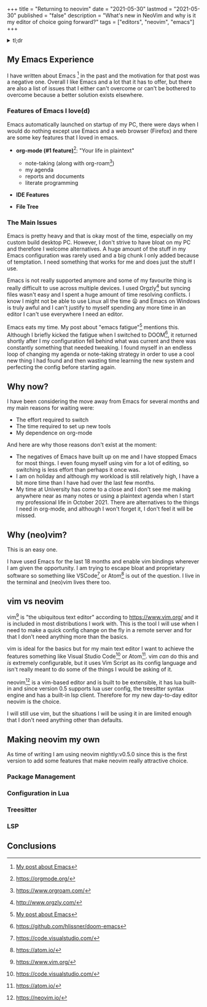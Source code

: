 +++
title = "Returning to neovim"
date = "2021-05-30"
lastmod = "2021-05-30"
published = "false"
description = "What's new in NeoVim and why is it my editor of choice going forward?"
tags = ["editors", "neovim", "emacs"]
+++

<details>
<summary>
tl;dr
</summary>
<p class="details">
I've moved away from Emacs and back to (neo)vim.
This post details the reasons why and some of the noteable conclusions
from my move.
</p>
</details>

## My Emacs Experience

I have written about Emacs&nbsp;[^fn:1] in the past and the motivation for that
post was a negative one.
Overall I like Emacs and a lot that it has to offer, but there are also a list
of issues that I either can't overcome or can't be bothered to overcome because a better
solution exists elsewhere.

### Features of Emacs I love(d)

Emacs automatically launched on startup of my PC, there were days when I would
do nothing except use Emacs and a web browser (Firefox) and there are some key features
that I loved in emacs.

- **org-mode (#1 feature)**[^fn:2]: "Your life in plaintext"
	- note-taking (along with org-roam[^fn:3])
	- my agenda
	- reports and documents
	- literate programming

- **IDE Features**
- **File Tree**

### The Main Issues

Emacs is pretty heavy and that is okay most of the time, especially on my custom
build desktop PC. However, I don't strive to have bloat on my PC and therefore I
welcome alternatives. A huge amount of the stuff in my Emacs configuration was rarely
used and a big chunk I only added because of temptation. I need something that works
for me and does just the stuff I use.

Emacs is not really supported anymore and some of my favourite thing is really difficult
to use across multiple devices. I used Orgzly[^fn:4] but syncing files wasn't easy
and I spent a huge amount of time resolving conflicts. I know I might not be able to use
Linux all the time 😦 and Emacs on Windows is truly awful and I can't justify to myself
spending any more time in an editor I can't use everywhere I need an editor.

Emacs eats my time. My post about "emacs fatigue"[^fn:1] mentions this. Although
I briefly kicked the fatigue when I switched to DOOM[^fn:5], it returned shortly
after I my configuration fell behind what was current and there was constantly something
that needed tweaking. I found myself in an endless loop of changing my agenda or 
note-taking strategy in order to use a cool new thing I had found and then wasting
time learning the new system and perfecting the config before starting again.

## Why now?

I have been considering the move away from Emacs for several months and my main reasons for waiting
were:

- The effort required to switch
- The time required to set up new tools
- My dependence on org-mode

And here are why those reasons don't exist at the moment:

- The negatives of Emacs have built up on me and I have stopped Emacs for most things.
	I even foung myself using vim for a lot of editing, so switching is less effort than perhaps
	it once was.
- I am on holiday and although my workload is still relatively high, I have a bit more time than
  I have had over the last few months.
- My time at University has come to a close and I don't see me making anywhere near as many notes
  or using a plaintext agenda when I start my professional life in October 2021. There are alternatives
  to the things I need in org-mode, and although I won't forget it, I don't feel it will be missed.

## Why (neo)vim?

This is an easy one. 

I have used Emacs for the last 18 months and enable vim bindings wherever I am given the
opportunity. I am trying to escape bloat and proprietary software so something like VSCode[^fn:8]
or Atom[^fn:9] is out of the question. I live in the terminal and (neo)vim lives there too.

## vim vs neovim

vim[^fn:6] is "the ubiquitous text editor" according to <https://www.vim.org/> and it is included in most
distributions I work with. This is the tool I will use when I need to make a quick config change
on the fly in a remote server and for that I don't need anything more than the basics.

vim is ideal for the basics but for my main text editor I want to achieve the features something
like Visual Studio Code[^fn:8] or Atom[^fn:9]. vim *can* do this and *is* extremely configurable,
but it uses Vim Script as its config language and isn't really meant to do some of the things I
would be asking of it.

neovim[^fn:7] is a vim-based editor and is built to be extensible, it has lua built-in and
since version 0.5 supports lua user config, the treesitter syntax engine and has a built-in lsp 
client. Therefore for my new day-to-day editor neovim is the choice.

I will still use vim, but the situations I will be using it in are limited enough that I don't 
need anything other than defaults.

## Making neovim my own

As time of writing I am using neovim nightly:v0.5.0 since this is the first version to add some
features that make neovim really attractive choice.

### Package Management

### Configuration in Lua

### Treesitter

### LSP

## Conclusions


[^fn:1]: [My post about Emacs](/blog/emacs-fatigue)
[^fn:2]: <https://orgmode.org/>
[^fn:3]: <https://www.orgroam.com/>
[^fn:4]: <http://www.orgzly.com/>
[^fn:5]: <https://github.com/hlissner/doom-emacs>
[^fn:6]: <https://www.vim.org/>
[^fn:7]: <https://neovim.io/>
[^fn:8]: <https://code.visualstudio.com/>
[^fn:9]: <https://atom.io/>
